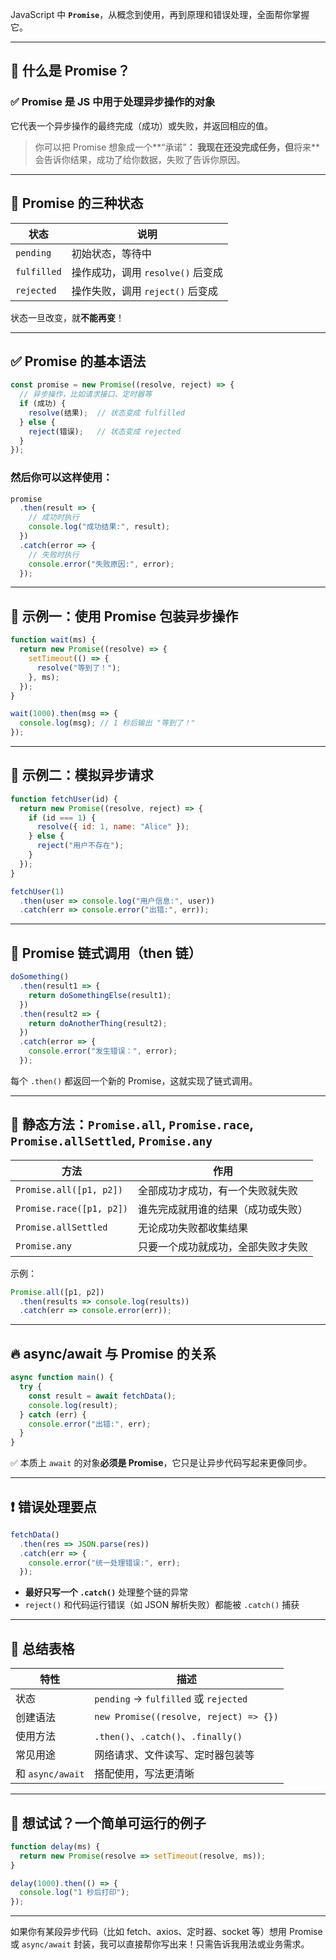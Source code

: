 
JavaScript 中 **`Promise`**，从概念到使用，再到原理和错误处理，全面帮你掌握它。

---

## 🧠 什么是 Promise？

### ✅ Promise 是 JS 中用于**处理异步操作的对象**

它代表一个异步操作的最终完成（成功）或失败，并返回相应的值。

> 你可以把 Promise 想象成一个\*\*“承诺”**：
> 我现在还没完成任务，但**将来\*\*会告诉你结果，成功了给你数据，失败了告诉你原因。

---

## 🧱 Promise 的三种状态

| 状态          | 说明                      |
| ----------- | ----------------------- |
| `pending`   | 初始状态，等待中                |
| `fulfilled` | 操作成功，调用 `resolve()` 后变成 |
| `rejected`  | 操作失败，调用 `reject()` 后变成  |

状态一旦改变，就**不能再变**！

---

## ✅ Promise 的基本语法

```js
const promise = new Promise((resolve, reject) => {
  // 异步操作，比如请求接口、定时器等
  if (成功) {
    resolve(结果);  // 状态变成 fulfilled
  } else {
    reject(错误);   // 状态变成 rejected
  }
});
```

### 然后你可以这样使用：

```js
promise
  .then(result => {
    // 成功时执行
    console.log("成功结果:", result);
  })
  .catch(error => {
    // 失败时执行
    console.error("失败原因:", error);
  });
```

---

## 📌 示例一：使用 Promise 包装异步操作

```js
function wait(ms) {
  return new Promise((resolve) => {
    setTimeout(() => {
      resolve("等到了！");
    }, ms);
  });
}

wait(1000).then(msg => {
  console.log(msg); // 1 秒后输出 "等到了！"
});
```

---

## 📌 示例二：模拟异步请求

```js
function fetchUser(id) {
  return new Promise((resolve, reject) => {
    if (id === 1) {
      resolve({ id: 1, name: "Alice" });
    } else {
      reject("用户不存在");
    }
  });
}

fetchUser(1)
  .then(user => console.log("用户信息:", user))
  .catch(err => console.error("出错:", err));
```

---

## 🔁 Promise 链式调用（then 链）

```js
doSomething()
  .then(result1 => {
    return doSomethingElse(result1);
  })
  .then(result2 => {
    return doAnotherThing(result2);
  })
  .catch(error => {
    console.error("发生错误：", error);
  });
```

每个 `.then()` 都返回一个新的 Promise，这就实现了链式调用。

---

## 🧰 静态方法：`Promise.all`, `Promise.race`, `Promise.allSettled`, `Promise.any`

| 方法                       | 作用                |
| ------------------------ | ----------------- |
| `Promise.all([p1, p2])`  | 全部成功才成功，有一个失败就失败  |
| `Promise.race([p1, p2])` | 谁先完成就用谁的结果（成功或失败） |
| `Promise.allSettled`     | 无论成功失败都收集结果       |
| `Promise.any`            | 只要一个成功就成功，全部失败才失败 |

示例：

```js
Promise.all([p1, p2])
  .then(results => console.log(results))
  .catch(err => console.error(err));
```

---

## 🔥 async/await 与 Promise 的关系

```js
async function main() {
  try {
    const result = await fetchData();
    console.log(result);
  } catch (err) {
    console.error("出错:", err);
  }
}
```

✅ 本质上 `await` 的对象**必须是 Promise**，它只是让异步代码写起来更像同步。

---

## ❗ 错误处理要点

```js
fetchData()
  .then(res => JSON.parse(res))
  .catch(err => {
    console.error("统一处理错误:", err);
  });
```

* **最好只写一个 `.catch()`** 处理整个链的异常
* `reject()` 和代码运行错误（如 JSON 解析失败）都能被 `.catch()` 捕获

---

## 🎯 总结表格

| 特性              | 描述                                     |
| --------------- | -------------------------------------- |
| 状态              | `pending` → `fulfilled` 或 `rejected`   |
| 创建语法            | `new Promise((resolve, reject) => {})` |
| 使用方法            | `.then()`、`.catch()`、`.finally()`      |
| 常见用途            | 网络请求、文件读写、定时器包装等                       |
| 和 `async/await` | 搭配使用，写法更清晰                             |

---

## 🧪 想试试？一个简单可运行的例子

```js
function delay(ms) {
  return new Promise(resolve => setTimeout(resolve, ms));
}

delay(1000).then(() => {
  console.log("1 秒后打印");
});
```

---

如果你有某段异步代码（比如 fetch、axios、定时器、socket 等）想用 Promise 或 `async/await` 封装，我可以直接帮你写出来！只需告诉我用法或业务需求。
